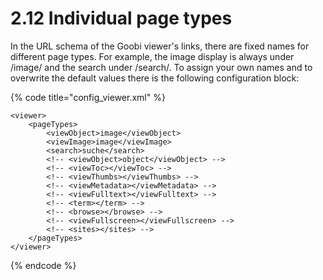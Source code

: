 # 2.12 Individual page types

In the URL schema of the Goobi viewer's links, there are fixed names for different page types. For example, the image display is always under /image/ and the search under /search/. To assign your own names and to overwrite the default values there is the following configuration block:

{% code title="config\_viewer.xml" %}
```markup
<viewer>
    <pageTypes>
        <viewObject>image</viewObject>
        <viewImage>image</viewImage>
        <search>suche</search>
        <!-- <viewObject>object</viewObject> -->
        <!-- <viewToc></viewToc> -->
        <!-- <viewThumbs></viewThumbs> -->
        <!-- <viewMetadata></viewMetadata> -->
        <!-- <viewFulltext></viewFulltext> -->
        <!-- <term></term> -->
        <!-- <browse></browse> -->
        <!-- <viewFullscreen></viewFullscreen> -->
        <!-- <sites></sites> -->
    </pageTypes>
</viewer>
```
{% endcode %}

